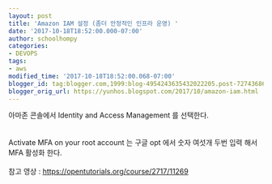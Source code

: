 ```yaml
---
layout: post
title: 'Amazon IAM 설정 (좀더 안정적인 인프라 운영) '
date: '2017-10-18T18:52:00.000-07:00'
author: schoolhompy
categories:
- DEVOPS
tags:
- aws
modified_time: '2017-10-18T18:52:00.068-07:00'
blogger_id: tag:blogger.com,1999:blog-4954243635432022205.post-7274368686196674308
blogger_orig_url: https://yunhos.blogspot.com/2017/10/amazon-iam.html
---
```


아마존 콘솔에서&nbsp;Identity and Access Management 를 선택한다.<br /><br /><br />Activate MFA on your root account 는 구글 opt 에서 숫자 여섯개 두번 입력 해서 MFA 활성화 한다.<br /><br />참고 영상 :&nbsp;https://opentutorials.org/course/2717/11269